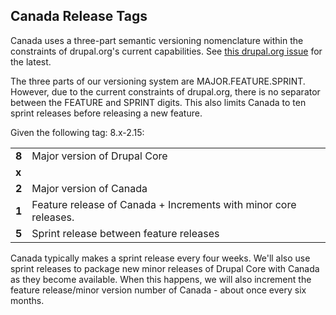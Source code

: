 ## Canada Release Tags

Canada uses a three-part semantic versioning nomenclature within the
constraints of drupal.org's current capabilities. See
[this drupal.org issue](https://www.drupal.org/node/1612910) for the latest.

The three parts of our versioning system are MAJOR.FEATURE.SPRINT. However, due
to the current constraints of drupal.org, there is no separator between the
FEATURE and SPRINT digits. This also limits Canada to ten sprint releases
before releasing a new feature.

Given the following tag: 8.x-2.15:

|       |                              |
|-------|------------------------------|
| __8__ | Major version of Drupal Core |
| __x__ |  |
| __2__ | Major version of Canada |
| __1__ | Feature release of Canada + Increments with minor core releases. |
| __5__ | Sprint release between feature releases |

Canada typically makes a sprint release every four weeks. We'll also use
sprint releases to package new minor releases of Drupal Core with Canada as
they become available. When this happens, we will also increment the feature
release/minor version number of Canada - about once every six months.

<!-- Links Referenced -->

[lightning]:                  https://github.com/acquia/lightning
[wxt-project]:                https://github.com/drupalwxt/wxt-project
